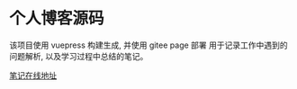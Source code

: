 # 个人博客源码

该项目使用 vuepress 构建生成, 并使用 gitee page 部署 用于记录工作中遇到的问题解析, 以及学习过程中总结的笔记。

[笔记在线地址](http://bestshi.gitee.io/blog/)

